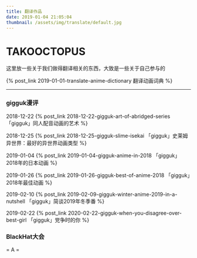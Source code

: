 ```yaml
---
title: 翻译作品
date: 2019-01-04 21:05:04
thumbnail: /assets/img/translate/default.jpg
---
```

# TAKOOCTOPUS

这里放一些关于我们做得翻译相关的东西，大致是一些关于自己参与的

{% post_link 2019-01-01-translate-anime-dictionary 翻译动画词典 %}

****
### gigguk漫评

2018-12-22 {% post_link 2018-12-22-gigguk-art-of-abridged-series 「gigguk」同人配音动画的艺术 %}

2018-12-25 {% post_link 2018-12-25-gigguk-slime-isekai 「gigguk」史莱姆异世界：最好的异世界动画类型 %}

2019-01-04 {% post_link 2019-01-04-gigguk-anime-in-2018 「gigguk」2018年的日本动画 %}

2019-01-26 {% post_link 2019-01-26-gigguk-best-of-anime-2018 「gigguk」2018年最佳动画 %}

2019-02-10 {% post_link 2019-02-09-gigguk-winter-anime-2019-in-a-nutshell 「gigguk」简谈2019年冬季番 %}

2019-02-22 {% post_link 2020-02-22-gigguk-when-you-disagree-over-best-girl 「gigguk」党争时的你 %}

### BlackHat大会

<label class="label-theorem">= A =</label>